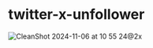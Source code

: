 # twitter-x-unfollower


![CleanShot 2024-11-06 at 10 55 24@2x](https://github.com/user-attachments/assets/6c67df66-4b34-486e-9c4c-77d4726b59d0)
